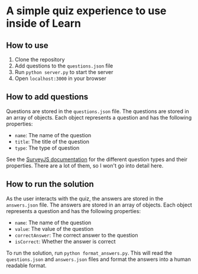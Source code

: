 # A simple quiz experience to use inside of Learn

## How to use

1. Clone the repository
2. Add questions to the `questions.json` file
3. Run `python server.py` to start the server
4. Open `localhost:3000` in your browser

## How to add questions

Questions are stored in the `questions.json` file. The questions are stored in an array of objects. Each object represents a question and has the following properties:

- `name`: The name of the question
- `title`: The title of the question
- `type`: The type of question 

See the [SurveyJS documentation](https://surveyjs.io/form-library/examples/text-entry-question/reactjs) for the different question types and their properties. There are a lot of them, so I won't go into detail here.

## How to run the solution
As the user interacts with the quiz, the answers are stored in the `answers.json` file. The answers are stored in an array of objects. Each object represents a question and has the following properties:

- `name`: The name of the question
- `value`: The value of the question
- `correctAnswer`: The correct answer to the question
- `isCorrect`: Whether the answer is correct

To run the solution, run `python format_answers.py`. This will read the `questions.json` and `answers.json` files and format the answers into a human readable format.

